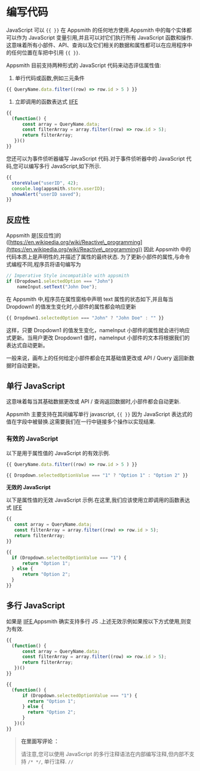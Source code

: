 # 编写代码

JavaScript 可以 `{{ }}` 在 Appsmith 的任何地方使用.Appsmith 中的每个实体都可以作为 JavaScript 变量引用,并且可以对它们执行所有 JavaScript 函数和操作.这意味着所有小部件、API、查询以及它们相关的数据和属性都可以在应用程序中的任何位置在车把中引用 `{{ }}`.

Appsmith 目前支持两种形式的 JavaScript 代码来动态评估属性值:

1. 单行代码或函数,例如三元条件

```javascript
{{ QueryName.data.filter((row) => row.id > 5 ) }}
```

1. 立即调用的函数表达式 [IIFE](https://developer.mozilla.org/en-US/docs/Glossary/IIFE)

```javascript
{{ 
  (function() {
      const array = QueryName.data;
      const filterArray = array.filter((row) => row.id > 5);
      return filterArray;
   })()
}}
```

您还可以为事件侦听器编写 JavaScript 代码.对于事件侦听器中的 JavaScript 代码,您可以编写多行 JavaScript,如下所示.

```javascript
{{
  storeValue("userID", 42);  
  console.log(appsmith.store.userID); 
  showAlert("userID saved");
}}
```

## 反应性 <a href="#e5-8f-8d-e5-ba-94-e6-80-a7" id="e5-8f-8d-e5-ba-94-e6-80-a7"></a>

Appsmith 是\[反应性]的([https://en.wikipedia.org/wiki/Reactive\_programming](https://en.wikipedia.org/wiki/Reactive\_programming)) 因此 Appsmith 中的代码本质上是声明性的,并描述了属性的最终状态. 为了更新小部件的属性,与命令式编程不同,程序员将语句编写为

```javascript
// Imperative Style incompatible with appsmith
if (Dropdown1.selectedOption === "John")
    nameInput.setText("John Doe");
```

在 Appsmith 中,程序员在属性窗格中声明 text 属性的状态如下,并且每当 Dropdown1 的值发生变化时,小部件的属性都会响应更新

```javascript
{{ Dropdown1.selectedOption === "John" ? "John Doe" : "" }}
```

这样，只要 Dropdown1 的值发生变化，nameInput 小部件的属性就会进行响应式更新。当用户更改 Dropdown1 值时，nameInput 小部件的文本将根据我们的表达式自动更新。

一般来说，画布上的任何给定小部件都会在其基础值更改或 API / Query 返回新数据时自动更新。

## 单行 JavaScript <a href="#e5-8d-95-e8-a1-8c-javascript" id="e5-8d-95-e8-a1-8c-javascript"></a>

这意味着每当其基础数据更改或 API / 查询返回数据时,小部件都会自动更新.

Appsmith 主要支持在其间编写单行 javascript, `{{ }}` 因为 JavaScript 表达式的值在字段中被替换.这需要我们在一行中链接多个操作以实现结果.

### 有效的 JavaScript <a href="#e6-9c-89-e6-95-88-e7-9a-84-javascript" id="e6-9c-89-e6-95-88-e7-9a-84-javascript"></a>

以下是用于属性值的 JavaScript 的有效示例.

```javascript
{{ QueryName.data.filter((row) => row.id > 5 ) }}
```

```javascript
{{ Dropdown.selectedOptionValue === "1" ? "Option 1" : "Option 2" }}
```

**无效的 JavaScript**

以下是属性值的无效 JavaScript 示例.在这里,我们应该使用立即调用的函数表达式 [IIFE](https://developer.mozilla.org/en-US/docs/Glossary/IIFE)

```javascript
{{ 
   const array = QueryName.data;
   const filterArray = array.filter((row) => row.id > 5);
   return filterArray;
}}
```

```javascript
{{ 
  if (Dropdown.selectedOptionValue === "1") {
      return "Option 1";
  } else {
      return "Option 2";
  }
}}
```

## 多行 JavaScript <a href="#e5-a4-9a-e8-a1-8c-javascript" id="e5-a4-9a-e8-a1-8c-javascript"></a>

如果是 [IIFE](https://developer.mozilla.org/en-US/docs/Glossary/IIFE),Appsmith 确实支持多行 JS .上述无效示例如果按以下方式使用,则变为有效.

```javascript
{{ 
  (function() {
      const array = QueryName.data;
      const filterArray = array.filter((row) => row.id > 5);
      return filterArray;
   })()
}}
```

```javascript
{{ 
  (function() {
      if (Dropdown.selectedOptionValue === "1") {
        return "Option 1";
      } else {
        return "Option 2";
      }
   })()
}}
```

> **在里面写评论 ：**
>
> 请注意,您可以使用 JavaScript 的多行注释语法在内部编写注释,但内部不支持 `/* */`, 单行注释. `//`
